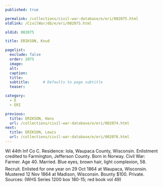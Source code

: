```yaml
---
published: true

permalink: /collections/civil-war-database/e/eri/002075.html
oldlink: /CivilWar/db/e/eri/002075.html

oldid: 002075

title: ERIKSON, Knud

pagelist:
  exclude: false
  order: 2075
  image: 
  alt:
  caption:
  title:
  subtitle:      # Defaults to page subtitle
  teaser:

category: 
  - E 
  - ERI

previous:
  title: ERIKSON, Hans
  url: /collections/civil-war-database/e/eri/002074.html  
next:
  title: ERIKSON, Lewis
  url: /collections/civil-war-database/e/eri/002076.html   
---
```

WI 44th Inf Co C. Residence: Iola, Waupaca County, Wisconsin. Enlistment credited to Farmington, Jefferson County. Born in Norway. Civil War: Farmer. Age 40. Married. Blue eyes, brown hair, light complexion, 5&#146;8&#148;. Recruit. Enlisted for one year on 29 Oct 1864 at Waupaca, Wisconsin. Mustered 12 Nov 1864 at Madison, Wisconsin. Bounty $100. Private. Sources: (WHS Series 1200 box 180-15; red book vol 49)